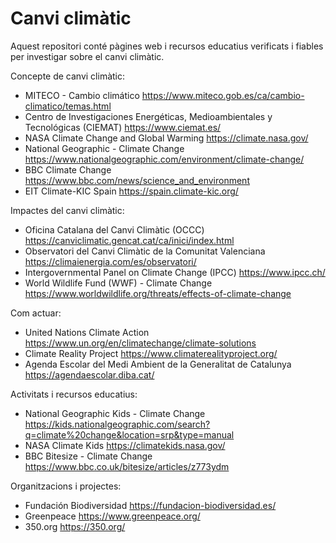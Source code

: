 # Canvi climàtic
Aquest repositori conté pàgines web i recursos educatius verificats i fiables per investigar sobre el canvi climàtic.

Concepte de canvi climàtic:
- MITECO - Cambio climático https://www.miteco.gob.es/ca/cambio-climatico/temas.html
- Centro de Investigaciones Energéticas, Medioambientales y Tecnológicas (CIEMAT) https://www.ciemat.es/
- NASA Climate Change and Global Warming https://climate.nasa.gov/
- National Geographic - Climate Change https://www.nationalgeographic.com/environment/climate-change/
- BBC Climate Change https://www.bbc.com/news/science_and_environment
- EIT Climate-KIC Spain https://spain.climate-kic.org/

Impactes del canvi climàtic:
- Oficina Catalana del Canvi Climàtic (OCCC) https://canviclimatic.gencat.cat/ca/inici/index.html
- Observatori del Canvi Climàtic de la Comunitat Valenciana https://climaienergia.com/es/observatori/
- Intergovernmental Panel on Climate Change (IPCC) https://www.ipcc.ch/
- World Wildlife Fund (WWF) - Climate Change https://www.worldwildlife.org/threats/effects-of-climate-change 


Com actuar:
- United Nations Climate Action https://www.un.org/en/climatechange/climate-solutions
- Climate Reality Project https://www.climaterealityproject.org/
- Agenda Escolar del Medi Ambient de la Generalitat de Catalunya https://agendaescolar.diba.cat/

Activitats i recursos educatius:
- National Geographic Kids - Climate Change https://kids.nationalgeographic.com/search?q=climate%20change&location=srp&type=manual
- NASA Climate Kids https://climatekids.nasa.gov/
- BBC Bitesize - Climate Change https://www.bbc.co.uk/bitesize/articles/z773ydm

Organitzacions i projectes:
- Fundación Biodiversidad https://fundacion-biodiversidad.es/
- Greenpeace https://www.greenpeace.org/
- 350.org https://350.org/


